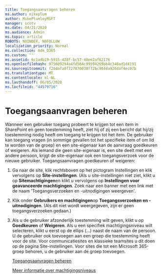 ```yaml
---
title: Toegangsaanvragen beheren
ms.author: mikeplum
author: MikePlumleyMSFT
manager: scotv
ms.date: 04/21/2020
ms.audience: Admin
ms.topic: article
ROBOTS: NOINDEX, NOFOLLOW
localization_priority: Normal
ms.collection: Adm_O365
ms.custom: ''
ms.assetid: 6c1a4b19-5915-428f-bc57-40ee2af62178
ms.openlocfilehash: 975609294a4fd564c99594269bb4c348ad1d4191
ms.sourcegitcommit: f28dafa0f727870038f72bc904da926daf4ec07b
ms.translationtype: MT
ms.contentlocale: nl-NL
ms.lasthandoff: 06/05/2020
ms.locfileid: "44579716"
---
```

# <a name="manage-access-requests"></a>Toegangsaanvragen beheren

Wanneer een gebruiker toegang probeert te krijgen tot een item in SharePoint en geen toestemming heeft, ziet hij of zij een bericht dat hij/zij toestemming nodig heeft om toegang te krijgen tot het item. De gebruiker kan toegang vragen (in sommige gevallen tot het specifieke item of om lid te worden van de groep) en een site-eigenaar kan de aanvraag goedkeuren of weigeren. Als iemand die geen site-eigenaar is, een site deelt met een andere persoon, krijgt de site-eigenaar ook een toegangsverzoek voor de nieuwe gebruiker. Toegangsaanvragen goedkeuren of weigeren:
  
1. Ga naar de site, klik rechtsboven op het pictogram Instellingen en klik vervolgens op **Site-instellingen**. (Als u site-instellingen niet ziet, klikt u op **Sitemachtigingen**en klikt u vervolgens op **Instellingen voor geavanceerde machtigingen**. Zoek naar een banner met een link met de naam 'Toegangsverzoeken en -uitnodigingen weergeven'.
    
2. Klik onder **Gebruikers en machtigingen**op **Toegangsverzoeken en -uitnodigingen**. (Als dit niet wordt weergegeven, zijn er geen toegangsverzoeken gedaan.)
    
3. Als u de gebruiker afzonderlijk toestemming wilt geven, klikt u op **Goedkeuren** of **Weigeren**. Als u een specifiek machtigingsniveau wilt selecteren, klikt u eerst op de ellips (...) naast de naam van de persoon. U de gebruiker ook toevoegen aan een groep die toestemming heeft voor de site. Voor communicatiesites en klassieke teamsites u dit doen op de pagina Site-instellingen. Voor sites die tot een Microsoft 365-groep behoren, u de gebruiker aan de groep toevoegen.
    
    [Toegangsaanvragen beheren](https://go.microsoft.com/fwlink/?linkid=2008747)
    
    [Meer informatie over machtigingsniveaus](https://go.microsoft.com/fwlink/?linkid=867071)
    

